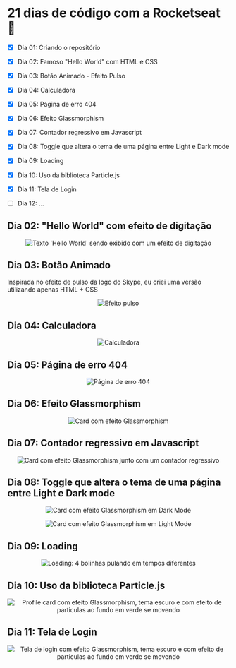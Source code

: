 # 21 dias de código com a Rocketseat 🚀

- [x] Dia 01: Criando o repositório
- [x] Dia 02: Famoso "Hello World" com HTML e CSS
- [x] Dia 03: Botão Animado - Efeito Pulso
- [x] Dia 04: Calculadora
- [x] Dia 05: Página de erro 404
- [x] Dia 06: Efeito Glassmorphism
- [x] Dia 07: Contador regressivo em Javascript
- [x] Dia 08: Toggle que altera o tema de uma página entre Light e Dark mode
- [x] Dia 09: Loading
- [x] Dia 10: Uso da biblioteca Particle.js
- [x] Dia 11: Tela de Login
- [ ] Dia 12: ...


## Dia 02: "Hello World" com efeito de digitação

<p align="center">
  <a><img src="./dia-02/animacao.gif" alt="Texto 'Hello World' sendo exibido com um efeito de digitação" title="Texto 'Hello World' sendo exibido com um efeito de digitação"></a>
</p>

## Dia 03: Botão Animado

Inspirada no efeito de pulso da logo do Skype, eu criei uma versão utilizando apenas HTML + CSS

<p align="center">
  <a><img src="./dia-03/efeito-pulso.png" alt="Efeito pulso" title="Efeito pulso"></a>
</p>

## Dia 04: Calculadora

<p align="center">
  <a><img src="./dia-04/screenshot-calculadora.png" alt="Calculadora" title="Calculadora"></a>
</p>

## Dia 05: Página de erro 404

<p align="center">
  <a><img src="./dia-05/screenshot.png" alt="Página de erro 404" title="Página de erro 404"></a>
</p>

## Dia 06: Efeito Glassmorphism

<p align="center">
  <a><img src="./dia-06/screenshot.png" alt="Card com efeito Glassmorphism" title="Card com efeito Glassmorphism"></a>
</p>

## Dia 07: Contador regressivo em Javascript

<p align="center">
  <a><img src="./dia-07/screenshot.png" alt="Card com efeito Glassmorphism junto com um contador regressivo" title="Card com efeito Glassmorphism junto com um contador regressivo"></a>
</p>

## Dia 08: Toggle que altera o tema de uma página entre Light e Dark mode

<p align="center">
  <a><img src="./dia-08/theme-dark.png" alt="Card com efeito Glassmorphism em Dark Mode" title="Card com efeito Glassmorphism em Dark Mode"></a>
</p>

<p align="center">
  <a><img src="./dia-08/theme-light.png" alt="Card com efeito Glassmorphism em Light Mode" title="Card com efeito Glassmorphism em Light Mode"></a>
</p>

## Dia 09: Loading

<p align="center">
  <a><img src="./dia-09/loading.gif" alt="Loading: 4 bolinhas pulando em tempos diferentes" title="Loading: 4 bolinhas pulando em tempos diferentes"></a>
</p>

## Dia 10: Uso da biblioteca Particle.js

<p align="center">
  <a><img src="./dia-10/dia-10-resultado-final.gif" alt="Profile card com efeito Glassmorphism, tema escuro e com efeito de particulas ao fundo em verde se movendo" title="Profile card com efeito Glassmorphism, tema escuro e com efeito de particulas ao fundo em verde se movendo"></a>
</p>

## Dia 11: Tela de Login

<p align="center">
  <a><img src="./dia-11/dia-11-resultado-final-light.png" alt="Tela de login com efeito Glassmorphism, tema escuro e com efeito de particulas ao fundo em verde se movendo" title="Tela de login com efeito Glassmorphism, tema escuro e com efeito de particulas ao fundo em verde se movendo"></a>
</p>
